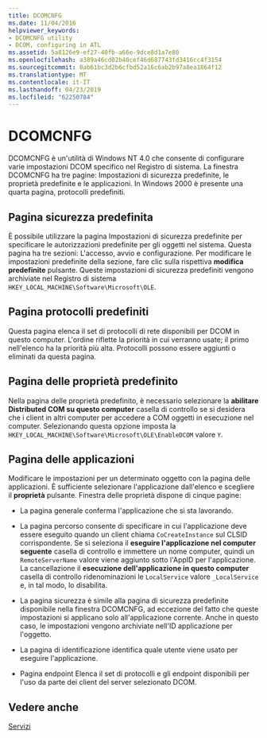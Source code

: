 ```yaml
---
title: DCOMCNFG
ms.date: 11/04/2016
helpviewer_keywords:
- DCOMCNFG utility
- DCOM, configuring in ATL
ms.assetid: 5a8126e9-ef27-40fb-a66e-9dce8d1a7e80
ms.openlocfilehash: a389a46cd02b40cef46d687743fd3416cc4f3154
ms.sourcegitcommit: 0ab61bc3d2b6cfbd52a16c6ab2b97a8ea1864f12
ms.translationtype: MT
ms.contentlocale: it-IT
ms.lasthandoff: 04/23/2019
ms.locfileid: "62250784"
---
```

# <a name="dcomcnfg"></a>DCOMCNFG

DCOMCNFG è un'utilità di Windows NT 4.0 che consente di configurare varie impostazioni DCOM specifico nel Registro di sistema. La finestra DCOMCNFG ha tre pagine: Impostazioni di sicurezza predefinite, le proprietà predefinite e le applicazioni. In Windows 2000 è presente una quarta pagina, protocolli predefiniti.

## <a name="default-security-page"></a>Pagina sicurezza predefinita

È possibile utilizzare la pagina Impostazioni di sicurezza predefinite per specificare le autorizzazioni predefinite per gli oggetti nel sistema. Questa pagina ha tre sezioni: L'accesso, avvio e configurazione. Per modificare le impostazioni predefinite della sezione, fare clic sulla rispettiva **modifica predefinite** pulsante. Queste impostazioni di sicurezza predefiniti vengono archiviate nel Registro di sistema `HKEY_LOCAL_MACHINE\Software\Microsoft\OLE`.

## <a name="default-protocols-page"></a>Pagina protocolli predefiniti

Questa pagina elenca il set di protocolli di rete disponibili per DCOM in questo computer. L'ordine riflette la priorità in cui verranno usate; il primo nell'elenco ha la priorità più alta. Protocolli possono essere aggiunti o eliminati da questa pagina.

## <a name="default-properties-page"></a>Pagina delle proprietà predefinito

Nella pagina delle proprietà predefinito, è necessario selezionare la **abilitare Distributed COM su questo computer** casella di controllo se si desidera che i client in altri computer per accedere a COM oggetti in esecuzione nel computer. Selezionando questa opzione imposta la `HKEY_LOCAL_MACHINE\Software\Microsoft\OLE\EnableDCOM` valore `Y`.

## <a name="applications-page"></a>Pagina delle applicazioni

Modificare le impostazioni per un determinato oggetto con la pagina delle applicazioni. È sufficiente selezionare l'applicazione dall'elenco e scegliere il **proprietà** pulsante. Finestra delle proprietà dispone di cinque pagine:

- La pagina generale conferma l'applicazione che si sta lavorando.

- La pagina percorso consente di specificare in cui l'applicazione deve essere eseguito quando un client chiama `CoCreateInstance` sul CLSID corrispondente. Se si seleziona il **eseguire l'applicazione nel computer seguente** casella di controllo e immettere un nome computer, quindi un `RemoteServerName` valore viene aggiunto sotto l'AppID per l'applicazione. La cancellazione il **esecuzione dell'applicazione in questo computer** casella di controllo ridenominazioni le `LocalService` valore `_LocalService` e, in tal modo, lo disabilita.

- La pagina sicurezza è simile alla pagina di sicurezza predefinite disponibile nella finestra DCOMCNFG, ad eccezione del fatto che queste impostazioni si applicano solo all'applicazione corrente. Anche in questo caso, le impostazioni vengono archiviate nell'ID applicazione per l'oggetto.

- La pagina di identificazione identifica quale utente viene usato per eseguire l'applicazione.

- Pagina endpoint Elenca il set di protocolli e gli endpoint disponibili per l'uso da parte dei client del server selezionato DCOM.

## <a name="see-also"></a>Vedere anche

[Servizi](../atl/atl-services.md)
